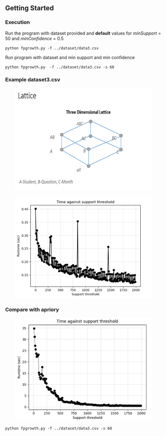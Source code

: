 ## Getting Started

### Execution
Run the program with dataset provided and **default** values for *minSupport* = 50 and *minConfidence* = 0.5

```
python fpgrowth.py -f ../dataset/data3.csv
```
Run program with dataset and min support and min confidence  

```
python fpgrowth.py  -f ../dataset/data3.csv -s 60

```
### Example dataset3.csv

<p align=center>
    <img src="./doc/lattice.PNG" width="440" height="331">
</p>

<p align=center>
    <img src="./doc/fp-tree.PNG" width="440" height="331">
</p>


### Compare with apriory 

<p align=center>
    <img src="./doc/apriory.PNG" width="440" height="331">
</p>

```
python fpgrowth.py -f ../dataset/data3.csv -s 60
```
